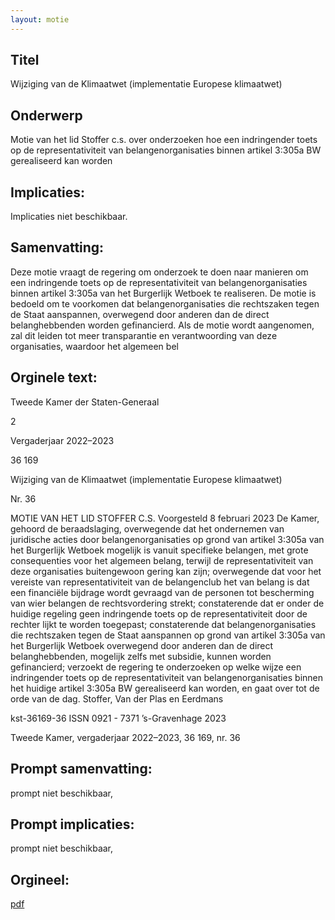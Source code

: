 ```yaml
---
layout: motie
---
```

## Titel
Wijziging van de Klimaatwet (implementatie Europese klimaatwet)
## Onderwerp
Motie van het lid Stoffer c.s. over onderzoeken hoe een indringender toets op de representativiteit van belangenorganisaties binnen artikel 3:305a BW gerealiseerd kan worden
## Implicaties:
Implicaties niet beschikbaar.
## Samenvatting:

Deze motie vraagt de regering om onderzoek te doen naar manieren om een indringende toets op de representativiteit van belangenorganisaties binnen artikel 3:305a van het Burgerlijk Wetboek te realiseren. De motie is bedoeld om te voorkomen dat belangenorganisaties die rechtszaken tegen de Staat aanspannen, overwegend door anderen dan de direct belanghebbenden worden gefinancierd. Als de motie wordt aangenomen, zal dit leiden tot meer transparantie en verantwoording van deze organisaties, waardoor het algemeen bel
## Orginele text:


Tweede Kamer der Staten-Generaal

2

Vergaderjaar 2022–2023

36 169

Wijziging van de Klimaatwet (implementatie
Europese klimaatwet)

Nr. 36

MOTIE VAN HET LID STOFFER C.S.
Voorgesteld 8 februari 2023
De Kamer,
gehoord de beraadslaging,
overwegende dat het ondernemen van juridische acties door belangenorganisaties op grond van artikel 3:305a van het Burgerlijk Wetboek
mogelijk is vanuit specifieke belangen, met grote consequenties voor het
algemeen belang, terwijl de representativiteit van deze organisaties
buitengewoon gering kan zijn;
overwegende dat voor het vereiste van representativiteit van de belangenclub het van belang is dat een financiële bijdrage wordt gevraagd van
de personen tot bescherming van wier belangen de rechtsvordering
strekt;
constaterende dat er onder de huidige regeling geen indringende toets op
de representativiteit door de rechter lijkt te worden toegepast;
constaterende dat belangenorganisaties die rechtszaken tegen de Staat
aanspannen op grond van artikel 3:305a van het Burgerlijk Wetboek
overwegend door anderen dan de direct belanghebbenden, mogelijk zelfs
met subsidie, kunnen worden gefinancierd;
verzoekt de regering te onderzoeken op welke wijze een indringender
toets op de representativiteit van belangenorganisaties binnen het huidige
artikel 3:305a BW gerealiseerd kan worden,
en gaat over tot de orde van de dag.
Stoffer,
Van der Plas en
Eerdmans

kst-36169-36
ISSN 0921 - 7371
’s-Gravenhage 2023

Tweede Kamer, vergaderjaar 2022–2023, 36 169, nr. 36


## Prompt samenvatting:
prompt niet beschikbaar,

## Prompt implicaties:
prompt niet beschikbaar,
## Orgineel:
[pdf](https://gegevensmagazijn.tweedekamer.nl/OData/v4/2.0/Document(9208f5f1-69a8-4fe5-ab4b-5af2af1d2cf8)/resource)

